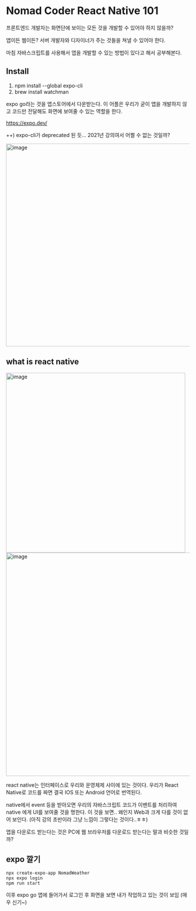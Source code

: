 # Nomad Coder React Native 101

프론트엔드 개발자는 화면단에 보이는 모든 것을 개발할 수 있어야 하지 않을까?

앱이든 웹이든? 서버 개발자와 디자이너가 주는 것들을 쳐낼 수 있어야 한다.

마침 자바스크립트를 사용해서 앱을 개발할 수 있는 방법이 있다고 해서 공부해본다.

## Install

1. npm install --global expo-cli
2. brew install watchman

expo go라는 것을 앱스토어에서 다운받는다. 이 어플은 우리가 굳이 앱을 개발하지 않고 코드만 전달해도 화면에 보여줄 수 있는 역할을 한다.

https://expo.dev/

++) expo-cli가 deprecated 된 듯... 2021년 강의여서 어쩔 수 없는 것일까?

<img width="554" alt="image" src="https://github.com/keinn51/nomad_coder_react_native_101/assets/79993356/36d88dad-e379-4527-bc0e-5bf52443c496">


## what is react native

<img width="491" alt="image" src="https://github.com/keinn51/nomad_coder_react_native_101/assets/79993356/34a281cd-50b1-44f8-91ed-002207e60fbe">

<img width="610" alt="image" src="https://github.com/keinn51/nomad_coder_react_native_101/assets/79993356/a15bed1d-b0b2-4846-9b03-040679704c2a">

react native는 인터페이스로 우리와 운영체제 사이에 있는 것이다. 우리가 React Native로 코드를 짜면 결국 IOS 또는 Android 언어로 번역된다.

native에서 event 등을 받아오면 우리의 자바스크립트 코드가 이벤트를 처리하여 native 에게 UI를 보여줄 것을 명한다. 이 것을 보면.. 왜인지 Web과 크게 다를 것이 없어 보인다. (아직 강의 초반이라 그냥 느낌이 그렇다는 것이다..ㅎㅎ)

앱을 다운로드 받는다는 것은 PC에 웹 브라우저를 다운로드 받는다는 말과 비슷한 것일까?

## expo 깔기

```
npx create-expo-app NomadWeather
npx expo login
npm run start
```

이후 expo go 앱에 들어가서 로그인 후 화면을 보면 내가 작업하고 있는 것이 보임 (매우 신기~)


